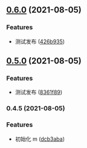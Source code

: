 ## [0.6.0](https://github.com/twinh/github-actions-test/compare/@github-test/m@0.5.0...@github-test/m@0.6.0) (2021-08-05)


### Features

* 测试发布 ([426b935](https://github.com/twinh/github-actions-test/commit/426b93589d680941508a10c6f7771a0ebdb22d4d))

## [0.5.0](https://github.com/twinh/github-actions-test/compare/@github-test/m@0.4.5...@github-test/m@0.5.0) (2021-08-05)


### Features

* 测试发布 ([8361f89](https://github.com/twinh/github-actions-test/commit/8361f8987c3facb2b86eb1c40baea910bb91f5f3))

### 0.4.5 (2021-08-05)


### Features

* 初始化 m ([dcb3aba](https://github.com/twinh/github-actions-test/commit/dcb3aba530d8bc4e63cb0c0ec836f317a3abdaf1))
